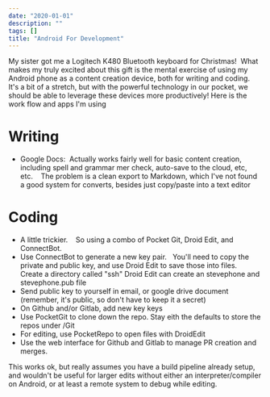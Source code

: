 ```yaml
---
date: "2020-01-01"
description: ""
tags: []
title: "Android For Development"
---
```


My sister got me a Logitech K480 Bluetooth keyboard for Christmas!  What makes my truly excited about this gift is the mental exercise of using my Android phone as a content creation device, both for writing and coding.  It's a bit of a stretch, but with the powerful technology in our pocket, we should be able to leverage these devices more productively! Here is the work flow and apps I'm using

# Writing
  * Google Docs:  Actually works fairly well for basic content creation, including spell and grammar mer check, auto-save to the cloud, etc, etc.    The problem is a clean export to Markdown, which I've not found a good system for converts, besides just copy/paste into a text editor
  
# Coding
  
 * A little trickier.    So using a combo of Pocket Git, Droid Edit, and ConnectBot.
 * Use ConnectBot to generate a new key pair.   You'll need to copy the private and public key, and use Droid Edit to save those into files.   Create a directory called "ssh" Droid Edit can create an stevephone and stevephone.pub file
 * Send public key to yourself in email, or google drive document (remember, it's public, so don't have to keep it a secret)
 * On Github and/or Gitlab, add new key keys
 * Use PocketGit to clone down the repo.  Stay eith the defaults to store the repos under /Git
 * For editing, use PocketRepo to open files with DroidEdit
 * Use the web interface for Github and Gitlab to manage PR creation and merges.

This works ok, but really assumes you have a build pipeline already setup,
and wouldn't be useful for larger edits without either an interpreter/compiler on Android, or at least a remote system to debug while editing.
